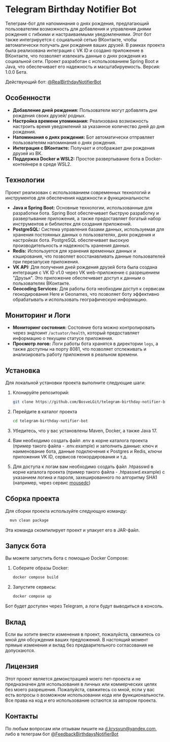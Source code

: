 # Telegram Birthday Notifier Bot

Телеграм-бот для напоминания о днях рождения, предлагающий пользователям возможность 
для добавления и управления днями рождения с гибкими и настраиваемыми уведомлениями. 
Этот бот также интегрируется с социальной сетью ВКонтакте, чтобы автоматически получать дни рождения ваших друзей.
В рамках проекта была реализована интеграция с VK ID и создано приложение в ВКонтакте, 
что позволяет извлекать данные о днях рождения из социальной сети. 
Проект разработан с использованием Spring Boot и Java, что обеспечивает его надежность и масштабируемость. 
Версия: 1.0.0 Бета.

Действующий бот: [@RealBirthdayNotifierBot](https://t.me/RealBirthdayNotifierBot)

## Особенности

- **Добавление дней рождения:** Пользователи могут добавлять дни рождения своих друзей/ родных.
- **Настройка времени упоминания:** Реализована возможность настроить время уведомлений за указанное количество дней до дня рождения.
- **Напоминания о днях рождения:** Бот автоматически отправляет пользователям напоминания о днях рождения.
- **Интеграция с ВКонтакте:** Получает и отображает дни рождения друзей из ВК.
- **Поддержка Docker и WSL2:** Простое развертывание бота в Docker-контейнере в среде WSL2.


## Технологии

Проект реализован с использованием современных технологий и инструментов для обеспечения надежности и функциональности:

- **Java и Spring Boot:** Основные технологии, использованные для разработки бота. 
Spring Boot обеспечивает быструю разработку и развертывание приложения, а также предоставляет богатый набор инструментов и 
библиотек для создания приложений.
- **PostgreSQL:** Система управления базами данных, используемая для хранения постоянных данных о пользователях, 
днях рождения и настройках бота. PostgreSQL обеспечивает высокую производительность и надежность хранения данных.
- **Redis:** Используется для хранения временных данных и кэширования, что позволяет восстанавливать 
данные пользователей при перезапуске приложения.
- **VK API:** Для получения дней рождения друзей бота была создана интеграция с VK ID v1.0 
через VK web-приложение с разрешением "Друзья". Это приложение обеспечивает доступ к данным о пользователях ВКонтакте.
- **Geocoding Services:** Для работы бота необходим доступ к сервисам геокодирования Here и Geonames, 
что позволяет ботy эффективно обрабатывать и использовать географическую информацию.


## Мониторинг и Логи

- **Мониторинг состояния:** Состояние бота можно контролировать через эндпоинт `/actuator/health`, 
который предоставляет информацию о текущем статусе приложения.
- **Просмотр логов:** Логи работы бота хранятся в директории `logs`, а также доступны на порту 8081, 
что позволяет отслеживать и анализировать работу приложения в реальном времени.


## Установка

Для локальной установки проекта выполните следующие шаги:

1. Клонируйте репозиторий:
   ```bash
   git clone https://github.com/BosveLGit/telegram-birthday-notifier-bot.git
   ```

2. Перейдите в каталог проекта
    ```bash
   cd telegram-birthday-notifier-bot
   ```

3. Убедитесь, что у вас установлены Maven, Docker, а также Java 17.
4. Вам необходимо создать файл .env в корне каталога проекта (пример такого файла - .env.example) и заполнить данные:
ключ и наименование бота, данные подключения к Postgres и Redis, ключи приложения VK ID, сервисов геокордирования и т.д.
5. Для доступа к логам вам необходимо создать файл .htpasswd в корне каталога проекта (пример такого файла - .htpasswd.example) 
с указанием логина и пароля, захешированного по алгоритму SHA1 (например, через сервис [mousedc](https://www.mousedc.ru/tools/htpasswd.php))


## Сборка проекта

Для сборки проекта используйте следующую команду:
```bash
  mvn clean package
```

Эта команда скомпилирует проект и упакует его в JAR-файл.


## Запуск бота

Вы можете запустить бота с помощью Docker Compose:

1. Соберите образы Docker:
    ```bash
   docker compose build
    ```
   
2. Запустите сервисы:
    ```bash
   docker compose up
    ```
   
Бот будет доступен через Telegram, а логи будут выводиться в консоль.


## Вклад

Если вы хотите внести изменения в проект, пожалуйста, свяжитесь со мной для обсуждения ваших предложений. 
В настоящий момент прямые изменения и вклад без предварительного согласования не допускаются.


## Лицензия

Этот проект является демонстрацией моего пет-проекта и не предназначен для использования 
в личных или коммерческих целях без моего разрешения. Пожалуйста, свяжитесь со мной, 
если у вас есть вопросы о возможном использовании кода или функциональности.
Все права на код и его использование остаются за автором проекта.


## Контакты

По любым вопросам или отзывам пишите на [d.krysyun@yandex.com](mailto:d.krysyun@yandex.com), 
либо в телеграм бот [@FeedbackBirthdaysNotifierBot](https://t.me/FeedbackBirthdaysNotifierBot)